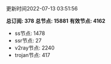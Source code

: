 更新时间2022-07-13 03:51:56

**总订阅: 378**
**总节点: 15881**
**有效节点: 4162**
- ss节点: 1478
- ssr节点: 27
- v2ray节点: 2240
- trojan节点: 417
